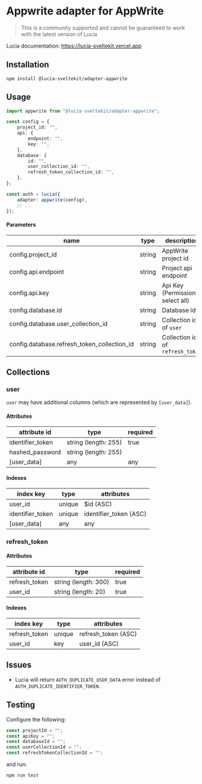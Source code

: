 # Appwrite adapter for AppWrite

> This is a community supported and cannot be guaranteed to work with the latest version of Lucia

Lucia documentation: https://lucia-sveltekit.vercel.app

## Installation

```
npm install @lucia-sveltekit/adapter-appwrite
```

## Usage

```ts
import appwrite from "@lucia-sveltekit/adapter-appwrite";

const config = {
    project_id: "",
    api: {
        endpoint: "",
        key: "",
    },
    database: {
        id: "",
        user_collection_id: "",
        refresh_token_collection_id: "",
    },
};

const auth = lucia({
    adapter: appwrite(config),
    // ...
});
```

#### Parameters

| name                                        | type   | description                       |
| ------------------------------------------- | ------ | --------------------------------- |
| config.project_id                           | string | AppWrite project id               |
| config.api.endpoint                         | string | Project api endpoint              |
| config.api.key                              | string | Api Key (Permissions: select all) |
| config.database.id                          | string | Database id                       |
| config.database.user_collection_id          | string | Collection id of `user`           |
| config.database.refresh_token_collection_id | string | Collection id of `refresh_token`  |

## Collections

### user

`user` may have additional columns (which are represented by `[user_data]`).

#### Attributes

| attribute id     | type                 | required |
| ---------------- | -------------------- | -------- |
| identifier_token | string (length: 255) | true     |
| hashed_password  | string (length: 255) |          |
| [user_data]      | any                  | any      |

#### Indexes

| index key        | type   | attributes             |
| ---------------- | ------ | ---------------------- |
| user_id          | unique | $id (ASC)              |
| identifier_token | unique | identifier_token (ASC) |
| [user_data]      | any    | any                    |

### refresh_token

#### Attributes

| attribute id  | type                 | required |
| ------------- | -------------------- | -------- |
| refresh_token | string (length: 300) | true     |
| user_id       | string (length: 20)  | true     |

#### Indexes

| index key     | type   | attributes          |
| ------------- | ------ | ------------------- |
| refresh_token | unique | refresh_token (ASC) |
| user_id       | key    | user_id (ASC)       |

## Issues

-   Lucia will return `AUTH_DUPLICATE_USER_DATA` error instead of `AUTH_DUPLICATE_IDENTIFIER_TOKEN`.

## Testing

Configure the following:

```ts
const projectId = "";
const apiKey = "";
const databaseId = "";
const userCollectionId = "";
const refreshTokenCollectionId = "";
```

and run:

```
npm run test
```
